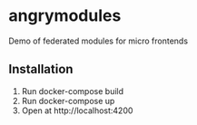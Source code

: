 # angrymodules
Demo of federated modules for micro frontends
## Installation
1. Run docker-compose build
2. Run docker-compose up
3. Open at http://localhost:4200